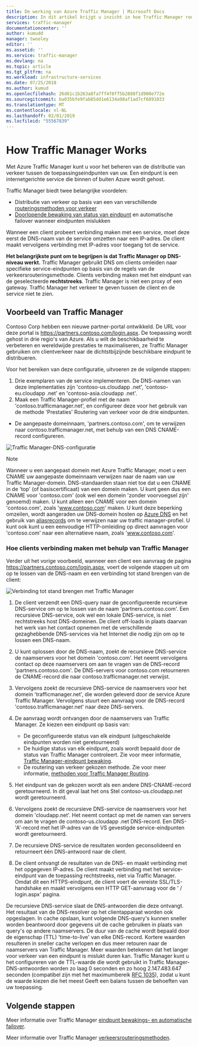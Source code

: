 ```yaml
---
title: De werking van Azure Traffic Manager | Microsoft Docs
description: In dit artikel krijgt u inzicht in hoe Traffic Manager routeert verkeer voor hoge prestaties en beschikbaarheid van uw web-apps
services: traffic-manager
documentationcenter: ''
author: kumudd
manager: twooley
editor: ''
ms.assetid: ''
ms.service: traffic-manager
ms.devlang: na
ms.topic: article
ms.tgt_pltfrm: na
ms.workload: infrastructure-services
ms.date: 07/25/2018
ms.author: kumud
ms.openlocfilehash: 26d61c1b263a8fa7ff4f0ff5b2888f1d900e772e
ms.sourcegitcommit: ba035bfe9fab85dd1e6134a98af1ad7cf6891033
ms.translationtype: MT
ms.contentlocale: nl-NL
ms.lasthandoff: 02/01/2019
ms.locfileid: "55567839"
---
```

# <a name="how-traffic-manager-works"></a>How Traffic Manager Works

Met Azure Traffic Manager kunt u voor het beheren van de distributie van verkeer tussen de toepassingseindpunten van uw. Een eindpunt is een internetgerichte service die binnen of buiten Azure wordt gehost.

Traffic Manager biedt twee belangrijke voordelen:

- Distributie van verkeer op basis van een van verschillende [routeringsmethoden voor verkeer](traffic-manager-routing-methods.md)
- [Doorlopende bewaking van status van eindpunt](traffic-manager-monitoring.md) en automatische failover wanneer eindpunten mislukken

Wanneer een client probeert verbinding maken met een service, moet deze eerst de DNS-naam van de service omzetten naar een IP-adres. De client maakt vervolgens verbinding met IP-adres voor toegang tot de service.

**Het belangrijkste punt om te begrijpen is dat Traffic Manager op DNS-niveau werkt.**  Traffic Manager gebruikt DNS om clients omleiden naar specifieke service-eindpunten op basis van de regels van de verkeersrouteringsmethode. Clients verbinding maken met het eindpunt van de geselecteerde **rechtstreeks**. Traffic Manager is niet een proxy of een gateway. Traffic Manager het verkeer te geven tussen de client en de service niet te zien.

## <a name="traffic-manager-example"></a>Voorbeeld van Traffic Manager

Contoso Corp hebben een nieuwe partner-portal ontwikkeld. De URL voor deze portal is https://partners.contoso.com/login.aspx. De toepassing wordt gehost in drie regio's van Azure. Als u wilt de beschikbaarheid te verbeteren en wereldwijde prestaties te maximaliseren, ze Traffic Manager gebruiken om clientverkeer naar de dichtstbijzijnde beschikbare eindpunt te distribueren.

Voor het bereiken van deze configuratie, uitvoeren ze de volgende stappen:

1. Drie exemplaren van de service implementeren. De DNS-namen van deze implementaties zijn 'contoso-us.cloudapp .net', 'contoso-eu.cloudapp .net' en 'contoso-asia.cloudapp .net'.
2. Maak een Traffic Manager-profiel met de naam 'contoso.trafficmanager.net', en configureer deze voor het gebruik van de methode 'Prestaties' Routering van verkeer voor de drie eindpunten.
* De aangepaste domeinnaam, 'partners.contoso.com', om te verwijzen naar contoso.trafficmanager.net, met behulp van een DNS CNAME-record configureren.

![Traffic Manager-DNS-configuratie][1]

> [!NOTE]
> Wanneer u een aangepast domein met Azure Traffic Manager, moet u een CNAME uw aangepaste domeinnaam verwijzen naar de naam van uw Traffic Manager-domein. DNS-standaarden staan niet toe dat u een CNAME in de 'top' (of basiscertificaat) van een domein maken. U kunt geen dus een CNAME voor 'contoso.com' (ook wel een domein 'zonder voorvoegsel zijn' genoemd) maken. U kunt alleen een CNAME voor een domein 'contoso.com', zoals 'www.contoso.com' maken. U kunt deze beperking omzeilen, wordt aangeraden uw DNS-domein hosten op [Azure DNS](../dns/dns-overview.md) en het gebruik van [aliasrecords](../dns/tutorial-alias-tm.md) om te verwijzen naar uw traffic manager-profiel. U kunt ook kunt u een eenvoudige HTTP-omleiding op direct aanvragen voor 'contoso.com' naar een alternatieve naam, zoals 'www.contoso.com'.

### <a name="how-clients-connect-using-traffic-manager"></a>Hoe clients verbinding maken met behulp van Traffic Manager

Verder uit het vorige voorbeeld, wanneer een client een aanvraag de pagina https://partners.contoso.com/login.aspx, voert de volgende stappen uit om op te lossen van de DNS-naam en een verbinding tot stand brengen van de client:

![Verbinding tot stand brengen met Traffic Manager][2]

1. De client verzendt een DNS-query naar de geconfigureerde recursieve DNS-service om op te lossen van de naam 'partners.contoso.com'. Een recursieve DNS-service, ook wel een lokale DNS-service, is niet rechtstreeks host DNS-domeinen. De client off-loads in plaats daarvan het werk van het contact opnemen met de verschillende gezaghebbende DNS-services via het Internet die nodig zijn om op te lossen een DNS-naam.
2. U kunt oplossen door de DNS-naam, zoekt de recursieve DNS-service de naamservers voor het domein 'contoso.com'. Het neemt vervolgens contact op deze naamservers om aan te vragen van de DNS-record 'partners.contoso.com'. De DNS-servers voor contoso.com retourneren de CNAME-record die naar contoso.trafficmanager.net verwijst.
3. Vervolgens zoekt de recursieve DNS-service de naamservers voor het domein 'trafficmanager.net', die worden geleverd door de service Azure Traffic Manager. Vervolgens stuurt een aanvraag voor de DNS-record 'contoso.trafficmanager.net' naar deze DNS-servers.
4. De aanvraag wordt ontvangen door de naamservers van Traffic Manager. Ze kiezen een eindpunt op basis van:

    - De geconfigureerde status van elk eindpunt (uitgeschakelde eindpunten worden niet geretourneerd)
    - De huidige status van elk eindpunt, zoals wordt bepaald door de status van Traffic Manager controleert. Zie voor meer informatie, [Traffic Manager-eindpunt bewaking](traffic-manager-monitoring.md).
    - De routering van verkeer gekozen methode. Zie voor meer informatie, [methoden voor Traffic Manager Routing](traffic-manager-routing-methods.md).

5. Het eindpunt van de gekozen wordt als een andere DNS-CNAME-record geretourneerd. In dit geval laat het ons Stel contoso-us.cloudapp.net wordt geretourneerd.
6. Vervolgens zoekt de recursieve DNS-service de naamservers voor het domein 'cloudapp.net'. Het neemt contact op met de namen van servers om aan te vragen de contoso-us.cloudapp .net DNS-record. Een DNS-'A'-record met het IP-adres van de VS gevestigde service-eindpunten wordt geretourneerd.
7. De recursieve DNS-service de resultaten worden geconsolideerd en retourneert één DNS-antwoord naar de client.
8. De client ontvangt de resultaten van de DNS- en maakt verbinding met het opgegeven IP-adres. De client maakt verbinding met het service-eindpunt van de toepassing rechtstreeks, niet via Traffic Manager. Omdat dit een HTTPS-eindpunt, de client voert de vereiste SSL/TLS-handshake en maakt vervolgens een HTTP GET-aanvraag voor de ' / login.aspx' pagina.

De recursieve DNS-service slaat de DNS-antwoorden die deze ontvangt. Het resultaat van de DNS-resolver op het clientapparaat worden ook opgeslagen. In cache opslaan, kunt volgende DNS-query's kunnen sneller worden beantwoord door gegevens uit de cache gebruiken in plaats van query's op andere naamservers. De duur van de cache wordt bepaald door de eigenschap (TTL) 'time-to-live' van elke DNS-record. Kortere waarden resulteren in sneller cache verlopen en dus meer retouren naar de naamservers van Traffic Manager. Meer waarden betekenen dat het langer voor verkeer van een eindpunt is mislukt duren kan. Traffic Manager kunt u het configureren van de TTL-waarde die wordt gebruikt in Traffic Manager-DNS-antwoorden worden zo laag 0 seconden en zo hoog 2.147.483.647 seconden (compatibel zijn met het maximumbereik [RFC 1035](https://www.ietf.org/rfc/rfc1035.txt)), zodat u kunt de waarde kiezen die het meest Geeft een balans tussen de behoeften van uw toepassing.


## <a name="next-steps"></a>Volgende stappen

Meer informatie over Traffic Manager [eindpunt bewakings- en automatische failover](traffic-manager-monitoring.md).

Meer informatie over Traffic Manager [verkeersrouteringsmethoden](traffic-manager-routing-methods.md).

<!--Image references-->
[1]: ./media/traffic-manager-how-traffic-manager-works/dns-configuration.png
[2]: ./media/traffic-manager-how-traffic-manager-works/flow.png


